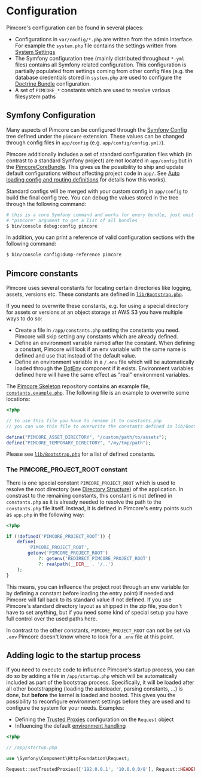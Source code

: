 # Configuration

Pimcore's configuration can be found in several places:

* Configurations in `var/config/*.php` are written from the admin interface. For example the `system.php` file contains
  the settings written from [System Settings](../18_Tools_and_Features/25_System_Settings.md)
* The Symfony configuration tree (mainly distributed throughout `*.yml` files) contains all Symfony related configuration.
  This configuration is partially populated from settings coming from other config files (e.g. the database credentials
  stored in `system.php` are used to configure the [Doctrine Bundle](http://symfony.com/doc/master/bundles/DoctrineBundle/configuration.html#configuration-overview)
  configuration.
* A set of `PIMCORE_*` constants which are used to resolve various filesystem paths


## Symfony Configuration

Many aspects of Pimcore can be configured through the [Symfony Config](https://symfony.com/doc/3.4/bundles/configuration.html)
tree defined under the `pimcore` extension. These values can be changed through config files in `app/config` (e.g. `app/config/config.yml)`).

Pimcore additionally includes a set of standard configuration files which (in contrast to a standard Symfony project) are
not located in `app/config` but in the [PimcoreCoreBundle](https://github.com/pimcore/pimcore/tree/master/bundles/CoreBundle/Resources/config/pimcore).
This gives us the possibility to ship and update default configurations without affecting project code in `app/`. See
[Auto loading config and routing definitions](../20_Extending_Pimcore/13_Bundle_Developers_Guide/03_Auto_Loading_Config_And_Routing_Definitions.md)
for details how this works).

Standard configs will be merged with your custom config in `app/config` to build the final config tree. You can debug the
values stored in the tree through the following command:

```bash
# this is a core Symfony command and works for every bundle, just omit the
# "pimcore" argument to get a list of all bundles
$ bin/console debug:config pimcore
```

In addition, you can print a reference of valid configuration sections with the following command:

```bash
$ bin/console config:dump-reference pimcore
```   


## Pimcore constants

Pimcore uses several constants for locating certain directories like logging, assets, versions etc. These constants are
defined in [`lib/Bootstrap.php`](https://github.com/pimcore/pimcore/blob/master/lib/Bootstrap.php).

If you need to overwrite these constants, e.g. for using a special directory for assets or versions at an object storage
at AWS S3 you have multiple ways to do so:

* Create a file in `/app/constants.php` setting the constants you need. Pimcore will skip setting any constants which are 
  already defined.
* Define an environment variable named after the constant. When defining a constant, Pimcore will look if an env variable
  with the same name is defined and use that instead of the default value.
* Define an environment variable in a `/.env` file which will be automatically loaded through the [DotEnv](https://symfony.com/doc/3.4/components/dotenv.html)
  component if it exists. Environment variables defined here will have the same effect as "real" environment variables.


The [Pimcore Skeleton](https://github.com/pimcore/skeleton) repository contains an example file,
[`constants.example.php`](https://github.com/pimcore/skeleton/blob/master/app/constants.example.php).
The following file is an example to overwrite some locations:

```php
<?php

// to use this file you have to rename it to constants.php
// you can use this file to overwrite the constants defined in lib/Bootstrap.php

define("PIMCORE_ASSET_DIRECTORY", "/custom/path/to/assets");
define("PIMCORE_TEMPORARY_DIRECTORY", "/my/tmp/path");

```

Please see [`lib/Bootstrap.php`](https://github.com/pimcore/pimcore/blob/master/lib/Bootstrap.php)
for a list of defined constants.


### The PIMCORE_PROJECT_ROOT constant

There is one special constant `PIMCORE_PROJECT_ROOT` which is used to resolve the root directory (see [Directory Structure](./02_Directory_Structure.md))
of the application.
In constrast to the remaining constants, this constant is not defined in `constants.php` as it is already needed to resolve
the path to the `constants.php` file itself. Instead, it is defined in Pimcore's entry points such as `app.php` in the following
way:

```php
<?php

if (!defined('PIMCORE_PROJECT_ROOT')) {
    define(
        'PIMCORE_PROJECT_ROOT',
        getenv('PIMCORE_PROJECT_ROOT')
            ?: getenv('REDIRECT_PIMCORE_PROJECT_ROOT')
            ?: realpath(__DIR__ . '/..')
    );
}
```

This means, you can influence the project root through an env variable (or by defining a constant before loading the entry
point) if needed and Pimcore will fall back to its standard value if not defined. If you use Pimcore's standard directory
layout as shipped in the zip file, you don't have to set anything, but if you need some kind of special setup you have full
control over the used paths here.

In contrast to the other constants, `PIMCORE_PROJECT_ROOT` can not be set via `.env` Pimcore doesn't know where to look
for a `.env` file at this point.


## Adding logic to the startup process

If you need to execute code to influence Pimcore's startup process, you can do so by adding a file in `/app/startup.php`
which will be automatically included as part of the bootstrap process. Specifically, it will be loaded after all other
bootstrapping (loading the autoloader, parsing constants, ...) is done, but **before** the kernel is loaded and booted.
This gives you the possibility to reconfigure environment settings before they are used and to configure the system for
your needs. Examples:

* Defining the [Trusted Proxies](http://symfony.com/doc/3.4/deployment/proxies.html) configuration on the `Request` object
* Influencing the default [environment handling](../21_Deployment/03_Multi_Environment.md)

```php
<?php

// /app/startup.php

use \Symfony\Component\HttpFoundation\Request;

Request::setTrustedProxies(['192.0.0.1', '10.0.0.0/8'], Request::HEADER_X_FORWARDED_ALL);
```

